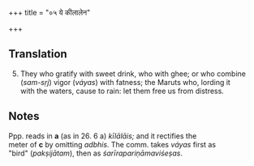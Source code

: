 +++
title = "०५ ये कीलालेन"

+++
## Translation
5. They who gratify with sweet drink, who with ghee; or who combine  
(*sam-sṛj*) vigor (*váyas*) with fatness; the Maruts who, lording it  
with the waters, cause to rain: let them free us from distress.

## Notes
Ppp. reads in **a** (as in 26. 6 a) *kīlālāis;* and it rectifies the  
meter of **c** by omitting  *adbhis*. The comm. takes *váyas* first as  
"bird" (*pakṣijātam*), then as *śarīrapariṇāmaviśeṣas*.
